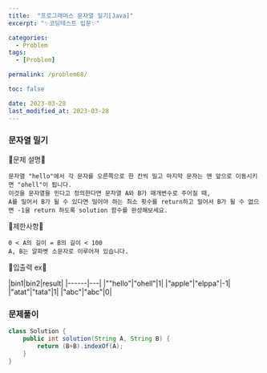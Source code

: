 ```yaml
---
title:  "프로그래머스 문자열 밀기[Java]"
excerpt: "✨코딩테스트 입문✨"

categories:
  - Problem
tags:
  - [Problem]

permalink: /problem68/

toc: false

date: 2023-03-28
last_modified_at: 2023-03-28
---
```

### 문자열 밀기

💫문제 설명💫

```
문자열 "hello"에서 각 문자를 오른쪽으로 한 칸씩 밀고 마지막 문자는 맨 앞으로 이동시키면 "ohell"이 됩니다. 
이것을 문자열을 민다고 정의한다면 문자열 A와 B가 매개변수로 주어질 때, 
A를 밀어서 B가 될 수 있다면 밀어야 하는 최소 횟수를 return하고 밀어서 B가 될 수 없으면 -1을 return 하도록 solution 함수를 완성해보세요.
```

💫제한사항💫

```
0 < A의 길이 = B의 길이 < 100
A, B는 알파벳 소문자로 이루어져 있습니다.
```

💫입출력 ex💫

|bin1|bin2|result|
|------|---|
|""hello"|"ohell"|1|
|"apple"|"elppa"|-1|
|"atat"|"tata"|1|
|"abc"|"abc"|0|

### 문제풀이

```java
class Solution {
    public int solution(String A, String B) {
        return (B+B).indexOf(A);
    }
}
```
